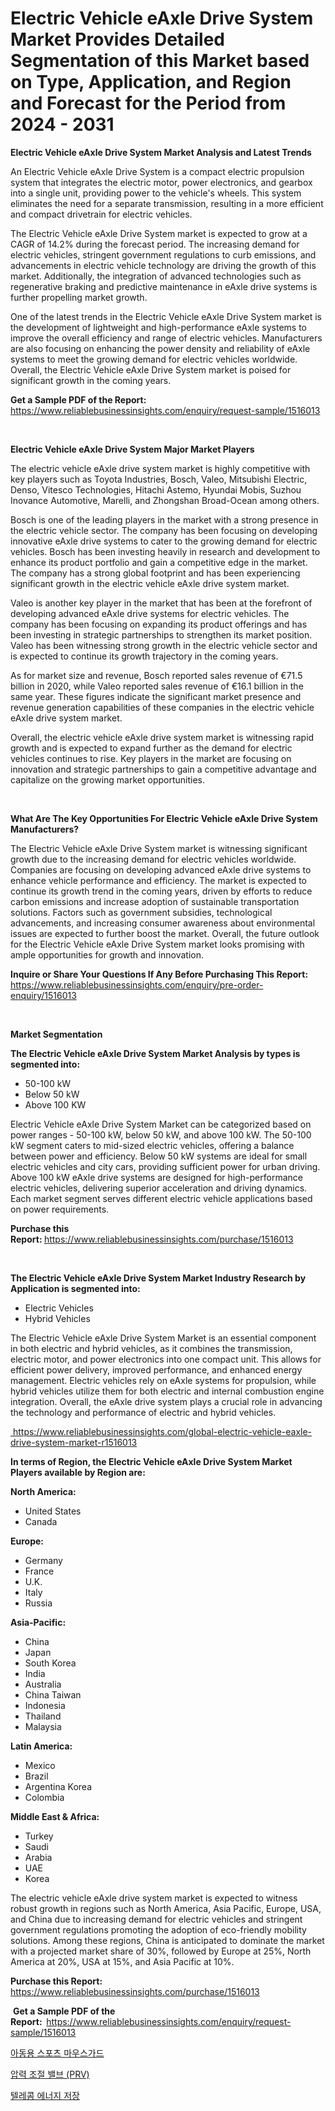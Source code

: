 <p><h1>Electric Vehicle eAxle Drive System Market Provides Detailed Segmentation of this Market based on Type, Application, and Region and Forecast for the Period from 2024 - 2031</h1></p><p><strong>Electric Vehicle eAxle Drive System Market Analysis and Latest Trends</strong></p>
<p><p>An Electric Vehicle eAxle Drive System is a compact electric propulsion system that integrates the electric motor, power electronics, and gearbox into a single unit, providing power to the vehicle's wheels. This system eliminates the need for a separate transmission, resulting in a more efficient and compact drivetrain for electric vehicles.</p><p>The Electric Vehicle eAxle Drive System market is expected to grow at a CAGR of 14.2% during the forecast period. The increasing demand for electric vehicles, stringent government regulations to curb emissions, and advancements in electric vehicle technology are driving the growth of this market. Additionally, the integration of advanced technologies such as regenerative braking and predictive maintenance in eAxle drive systems is further propelling market growth.</p><p>One of the latest trends in the Electric Vehicle eAxle Drive System market is the development of lightweight and high-performance eAxle systems to improve the overall efficiency and range of electric vehicles. Manufacturers are also focusing on enhancing the power density and reliability of eAxle systems to meet the growing demand for electric vehicles worldwide. Overall, the Electric Vehicle eAxle Drive System market is poised for significant growth in the coming years.</p></p>
<p><strong>Get a Sample PDF of the Report:&nbsp;</strong> <a href="https://www.reliablebusinessinsights.com/enquiry/request-sample/1516013">https://www.reliablebusinessinsights.com/enquiry/request-sample/1516013</a></p>
<p>&nbsp;</p>
<p><strong>Electric Vehicle eAxle Drive System Major Market Players</strong></p>
<p><p>The electric vehicle eAxle drive system market is highly competitive with key players such as Toyota Industries, Bosch, Valeo, Mitsubishi Electric, Denso, Vitesco Technologies, Hitachi Astemo, Hyundai Mobis, Suzhou Inovance Automotive, Marelli, and Zhongshan Broad-Ocean among others.</p><p>Bosch is one of the leading players in the market with a strong presence in the electric vehicle sector. The company has been focusing on developing innovative eAxle drive systems to cater to the growing demand for electric vehicles. Bosch has been investing heavily in research and development to enhance its product portfolio and gain a competitive edge in the market. The company has a strong global footprint and has been experiencing significant growth in the electric vehicle eAxle drive system market.</p><p>Valeo is another key player in the market that has been at the forefront of developing advanced eAxle drive systems for electric vehicles. The company has been focusing on expanding its product offerings and has been investing in strategic partnerships to strengthen its market position. Valeo has been witnessing strong growth in the electric vehicle sector and is expected to continue its growth trajectory in the coming years.</p><p>As for market size and revenue, Bosch reported sales revenue of €71.5 billion in 2020, while Valeo reported sales revenue of €16.1 billion in the same year. These figures indicate the significant market presence and revenue generation capabilities of these companies in the electric vehicle eAxle drive system market.</p><p>Overall, the electric vehicle eAxle drive system market is witnessing rapid growth and is expected to expand further as the demand for electric vehicles continues to rise. Key players in the market are focusing on innovation and strategic partnerships to gain a competitive advantage and capitalize on the growing market opportunities.</p></p>
<p>&nbsp;</p>
<p><strong>What Are The Key Opportunities For Electric Vehicle eAxle Drive System Manufacturers?</strong></p>
<p><p>The Electric Vehicle eAxle Drive System market is witnessing significant growth due to the increasing demand for electric vehicles worldwide. Companies are focusing on developing advanced eAxle drive systems to enhance vehicle performance and efficiency. The market is expected to continue its growth trend in the coming years, driven by efforts to reduce carbon emissions and increase adoption of sustainable transportation solutions. Factors such as government subsidies, technological advancements, and increasing consumer awareness about environmental issues are expected to further boost the market. Overall, the future outlook for the Electric Vehicle eAxle Drive System market looks promising with ample opportunities for growth and innovation.</p></p>
<p><strong>Inquire or Share Your Questions If Any Before Purchasing This Report:</strong> <a href="https://www.reliablebusinessinsights.com/enquiry/pre-order-enquiry/1516013">https://www.reliablebusinessinsights.com/enquiry/pre-order-enquiry/1516013</a></p>
<p>&nbsp;</p>
<p><strong>Market Segmentation</strong></p>
<p><strong>The Electric Vehicle eAxle Drive System Market Analysis by types is segmented into:</strong></p>
<p><ul><li>50-100 kW</li><li>Below 50 kW</li><li>Above 100 KW</li></ul></p>
<p><p>Electric Vehicle eAxle Drive System Market can be categorized based on power ranges - 50-100 kW, below 50 kW, and above 100 kW. The 50-100 kW segment caters to mid-sized electric vehicles, offering a balance between power and efficiency. Below 50 kW systems are ideal for small electric vehicles and city cars, providing sufficient power for urban driving. Above 100 kW eAxle drive systems are designed for high-performance electric vehicles, delivering superior acceleration and driving dynamics. Each market segment serves different electric vehicle applications based on power requirements.</p></p>
<p><strong>Purchase this Report:&nbsp;</strong><a href="https://www.reliablebusinessinsights.com/purchase/1516013">https://www.reliablebusinessinsights.com/purchase/1516013</a></p>
<p>&nbsp;</p>
<p><strong>The Electric Vehicle eAxle Drive System Market Industry Research by Application is segmented into:</strong></p>
<p><ul><li>Electric Vehicles</li><li>Hybrid Vehicles</li></ul></p>
<p><p>The Electric Vehicle eAxle Drive System Market is an essential component in both electric and hybrid vehicles, as it combines the transmission, electric motor, and power electronics into one compact unit. This allows for efficient power delivery, improved performance, and enhanced energy management. Electric vehicles rely on eAxle systems for propulsion, while hybrid vehicles utilize them for both electric and internal combustion engine integration. Overall, the eAxle drive system plays a crucial role in advancing the technology and performance of electric and hybrid vehicles.</p></p>
<p><a href="https://www.reliablebusinessinsights.com/global-electric-vehicle-eaxle-drive-system-market-r1516013">&nbsp;https://www.reliablebusinessinsights.com/global-electric-vehicle-eaxle-drive-system-market-r1516013</a></p>
<p><strong>In terms of Region, the Electric Vehicle eAxle Drive System Market Players available by Region are:</strong></p>
<p>
    <p> <strong> North America: </strong>
        <ul>
            <li>United States</li>
            <li>Canada</li>
        </ul>
        </p> 
    <p> <strong> Europe: </strong>
        <ul>
            <li>Germany</li>
            <li>France</li>
            <li>U.K.</li>
            <li>Italy</li>
            <li>Russia</li>
        </ul>
        </p> 
    <p> <strong> Asia-Pacific: </strong>
        <ul>
            <li>China</li>
            <li>Japan</li>
            <li>South Korea</li>
            <li>India</li>
            <li>Australia</li>
            <li>China Taiwan</li>
            <li>Indonesia</li>
            <li>Thailand</li>
            <li>Malaysia</li>
        </ul>
        </p> 
    <p> <strong> Latin America: </strong>
        <ul>
            <li>Mexico</li>
            <li>Brazil</li>
            <li>Argentina Korea</li>
            <li>Colombia</li>
        </ul>
        </p> 
    <p> <strong> Middle East & Africa: </strong>
        <ul>
            <li>Turkey</li>
            <li>Saudi</li>
            <li>Arabia</li>
            <li>UAE</li>
            <li>Korea</li>
        </ul>
    </p>
    </p>
<p><p>The electric vehicle eAxle drive system market is expected to witness robust growth in regions such as North America, Asia Pacific, Europe, USA, and China due to increasing demand for electric vehicles and stringent government regulations promoting the adoption of eco-friendly mobility solutions. Among these regions, China is anticipated to dominate the market with a projected market share of 30%, followed by Europe at 25%, North America at 20%, USA at 15%, and Asia Pacific at 10%.</p></p>
<p><strong>Purchase this Report: </strong><a href="https://www.reliablebusinessinsights.com/purchase/1516013">https://www.reliablebusinessinsights.com/purchase/1516013</a></p>
<p>&nbsp;<strong>Get a Sample PDF of the Report:&nbsp;&nbsp;</strong><a href="https://www.reliablebusinessinsights.com/enquiry/request-sample/1516013">https://www.reliablebusinessinsights.com/enquiry/request-sample/1516013</a></p>
<p><strong></strong></p>
<p><p><a href="https://medium.com/@indraardiyanto91_38207/%EC%96%B4%EB%A6%B0%EC%9D%B4-%EC%8A%A4%ED%8F%AC%EC%B8%A0-%EB%A7%88%EC%9A%B0%EC%8A%A4%EA%B0%80%EB%93%9C-%EC%8B%9C%EC%9E%A5-%EC%A0%84%EB%A7%9D-%EC%99%84%EC%A0%84%ED%95%9C-%EC%82%B0%EC%97%85-%EB%B6%84%EC%84%9D-2024%EB%85%84-2031%EB%85%84-77cd874957bd">아동용 스포츠 마우스가드</a></p><p><a href="https://medium.com/@thanhlieme24/%EC%95%95%EB%A0%A5-%EC%A1%B0%EC%A0%88-%EB%B0%B8%EB%B8%8C-prv-%EC%8B%9C%EC%9E%A5-%EB%8F%99%ED%96%A5-%EB%B0%8F-%EB%B6%84%EC%84%9D-%EB%AF%B8%EB%9E%98-%EC%84%B1%EC%9E%A5%EC%9D%84-%EC%9C%84%ED%95%9C-%EA%B8%B0%ED%9A%8C%EC%99%80-%EB%8F%84%EC%A0%84-2024-2031-96eb93a00115">압력 조절 밸브 (PRV)</a></p><p><a href="https://medium.com/@nadya06yasmine_979/%ED%86%B5%EC%8B%A0-%EC%97%90%EB%84%88%EC%A7%80-%EC%A0%80%EC%9E%A5-%EC%8B%9C%EC%9E%A5%EC%9D%98-%EC%8B%A0%ED%9D%A5-%ED%8A%B8%EB%A0%8C%EB%93%9C-%EB%B0%8F-2024%EB%85%84%EB%B6%80%ED%84%B0-2031%EB%85%84%EA%B9%8C%EC%A7%80%EC%9D%98-%EB%AF%B8%EB%9E%98-%EC%A0%84%EB%A7%9D-d455668884a6">텔레콤 에너지 저장</a></p></p>